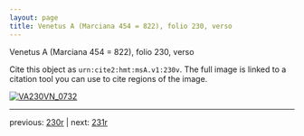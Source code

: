 ```yaml
---
layout: page
title: Venetus A (Marciana 454 = 822), folio 230, verso
---
```


Venetus A (Marciana 454 = 822), folio 230, verso

Cite this object as `urn:cite2:hmt:msA.v1:230v`.  The full image is linked to a citation tool you can use to cite regions of the image.

[![VA230VN_0732](http://www.homermultitext.org/iipsrv?IIIF=/project/homer/pyramidal/deepzoom/hmt/vaimg/2017a/VA230VN_0732.tif/full/800,/0/default.jpg)](http://www.homermultitext.org/ict2/?urn=urn:cite2:hmt:vaimg.2017a:VA230VN_0732) 

---

previous:  [230r](../230r/) | next: [231r](../231r/)